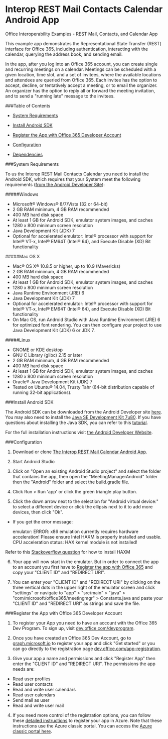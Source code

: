 # Interop REST Mail Contacts Calendar Android App

Office Interoperability Examples - REST Mail, Contacts, and Calendar App

This example app demonstrates the Representational State Transfer (REST) interface for Office 365, including authentication, interacting with the calendar, querying the address book, and sending email. 

In the app, after you log into an Office 365 account, you can create single and recurring meetings on a calendar. Meetings can be scheduled with a given location, time slot, and a set of invitees, where the available locations and attendees are queried from Office 365. Each invitee has the option to accept, decline, or tentatively accept a meeting, or to email the organizer. An organizer has the option to reply all or forward the meeting invitation, and to send a "running late" message to the invitees.

###Table of Contents

* [System Requirements](#system-requirements)

* [Install Android SDK](#install-android-sdk)

* [Register the App with Office 365 Developer Account](#add-documentation#register-the-app-with-office-365-developer-account)

* [Configuration](#configuration)

* [Dependencies](#dependencies)

###System Requirements

To us the Interop REST Mail Contacts Calendar you need to install the Android SDK, which requires that your System meet the following requirements ([from the Android Developer Site](http://developer.android.com/sdk/index.html#Requirements)):

#####Windows

* Microsoft® Windows® 8/7/Vista (32 or 64-bit)
* 2 GB RAM minimum, 4 GB RAM recommended
* 400 MB hard disk space
* At least 1 GB for Android SDK, emulator system images, and caches
* 1280 x 800 minimum screen resolution
* Java Development Kit (JDK) 7
* Optional for accelerated emulator: Intel® processor with support for Intel® VT-x, Intel® EM64T (Intel® 64), and Execute Disable (XD) Bit functionality

#####Mac OS X

* Mac® OS X® 10.8.5 or higher, up to 10.9 (Mavericks)
* 2 GB RAM minimum, 4 GB RAM recommended
* 400 MB hard disk space
* At least 1 GB for Android SDK, emulator system images, and caches
* 1280 x 800 minimum screen resolution
* Java Runtime Environment (JRE) 6
* Java Development Kit (JDK) 7
* Optional for accelerated emulator: Intel® processor with support for Intel® VT-x, Intel® EM64T (Intel® 64), and Execute Disable (XD) Bit functionality
* On Mac OS, run Android Studio with Java Runtime Environment (JRE) 6 for optimized font rendering. You can then configure your project to use Java Development Kit (JDK) 6 or JDK 7.

#####Linux

* GNOME or KDE desktop
* GNU C Library (glibc) 2.15 or later
* 2 GB RAM minimum, 4 GB RAM recommended
* 400 MB hard disk space
* At least 1 GB for Android SDK, emulator system images, and caches
* 1280 x 800 minimum screen resolution
* Oracle® Java Development Kit (JDK) 7
* Tested on Ubuntu® 14.04, Trusty Tahr (64-bit distribution capable of running 32-bit applications).

###Install Android SDK

The Android SDK can be downloaded from the Android Developer site [here](http://developer.android.com/sdk/index.html). You may also need to install the [Java SE Development Kit 7u80](http://www.oracle.com/technetwork/java/javase/downloads/jdk7-downloads-1880260.html). If you have questions about installing the Java SDK, you can refer to this [tutorial](http://www.wikihow.com/Install-the-Java-Software-Development-Kit).

For the full installation instructions visit [the Android Developer Website](http://developer.android.com/sdk/installing/index.html).

###Configuration

1. Download or clone [The Interop REST Mail Calendar Android App](https://github.com/OfficeDev/Interop-REST-Mail-Contacts-Calendar-Sample).

2. Start Android Studio

3. Click on "Open an existing Android Studio project" and select the folder that contains the app, then open the "MeetingManagerAndroid" folder then the "Android" folder and select the build.gradle file.

4. Click Run > Run 'app' or click the green triangle play button. 

5. Click the down arrow next to the selection for "Android virtual device:" to select a different device or click the ellipsis next to it to add more devices, then click "Ok".

 * If you get the error message: 

    emulator: ERROR: x86 emulation currently requires hardware acceleration!
    Please ensure Intel HAXM is properly installed and usable.
    CPU acceleration status: HAX kernel module is not installed!

  Refer to this [Stackoverflow question](http://stackoverflow.com/questions/26355645/error-in-launching-avd) for how to install HAXM

6. Your app will now start in the emulator. But in order to connect the app to an account you first have to [Register the app with Office 365](#register-the-app-with-office-365-developer-account) and copy your "CLIENT ID" and "REDIRECT URI".

7. You can enter your "CLIENT ID" and "REDIRECT URI" by clicking on the three vertical dots in the upper right of the emulator screen and click "settings" or navigate to "app" > "src/main" > "java" > "com/microsoft/office365/meetingmgr" > Constants.java and paste your "CLIENT ID" and "REDIRECT URI" as strings and save the file.

###Register the App with Office 365 Developer Account

1. To register your App you need to have an account with the Office 365 Dev Program. To sign up, visit [dev.office.com/devprogram](http://dev.office.com/devprogram). 

2. Once you have created an Office 365 Dev Account, go to [graph.microsoft.io](http://graph.microsoft.io/) to register your app and click "Get started" or you can go directly to the registration page [dev.office.com/app-registration](http://dev.office.com/app-registration).

3. Give your app a name and permissions and click "Register App" then enter the "CLIENT ID" and "REDIRECT URI". The permissions the app needs are:

  * Read user profiles
  * Read user contacts
  * Read and write user calendars
  * Read user calendars
  * Send mail as user
  * Read and write user mail

4. If you need more control of the registration options, you can follow these [detailed instructions](https://github.com/jasonjoh/office365-azure-guides/blob/master/RegisterAnAppInAzure.md) to register your app in Azure. Note that these instructions use the Azure classic portal. You can access the [Azure classic portal here](https://manage.windowsazure.com/).
